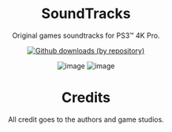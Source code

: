 <div align="center"> 

# SoundTracks
Original games soundtracks for PS3™ 4K Pro.

[![Github downloads (by repository)](https://img.shields.io/github/downloads/LuanTeles/SoundTracks/total.svg?style=social)](https://github.com/LuanTeles/SoundTracks/releases)
  
![image](https://user-images.githubusercontent.com/74815634/174701506-1f4a9360-7b91-4874-90b7-51cdc0740ed8.png)
![image](https://user-images.githubusercontent.com/74815634/174701522-3f97a46f-3797-431b-8e14-0dc390b93c4e.png)

 # Credits
  
  All credit goes to the authors and game studios.
 </div>
